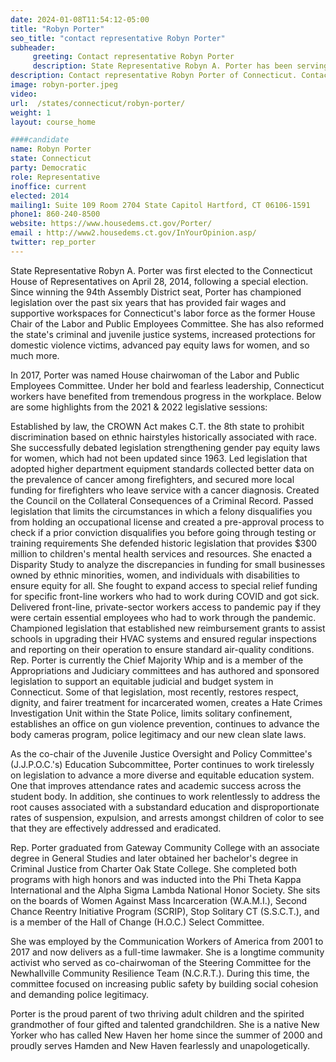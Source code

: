 ```yaml
---
date: 2024-01-08T11:54:12-05:00
title: "Robyn Porter"
seo_title: "contact representative Robyn Porter"
subheader:
     greeting: Contact representative Robyn Porter
     description: State Representative Robyn A. Porter has been serving as a representative for District 93 in the Connecticut House of Representatives on April 28, 2014, following a special election.
description: Contact representative Robyn Porter of Connecticut. Contact information for Robyn Porter includes email address, phone number, and mailing address.
image: robyn-porter.jpeg
video:
url:  /states/connecticut/robyn-porter/
weight: 1
layout: course_home

####candidate
name: Robyn Porter
state: Connecticut
party: Democratic
role: Representative
inoffice: current
elected: 2014
mailing1: Suite 109 Room 2704 State Capitol Hartford, CT 06106-1591
phone1: 860-240-8500
website: https://www.housedems.ct.gov/Porter/
email : http://www2.housedems.ct.gov/InYourOpinion.asp/
twitter: rep_porter
---
```


State Representative Robyn A. Porter was first elected to the Connecticut House of Representatives on April 28, 2014, following a special election. Since winning the 94th Assembly District seat, Porter has championed legislation over the past six years that has provided fair wages and supportive workspaces for Connecticut's labor force as the former House Chair of the Labor and Public Employees Committee. She has also reformed the state's criminal and juvenile justice systems, increased protections for domestic violence victims, advanced pay equity laws for women, and so much more.

In 2017, Porter was named House chairwoman of the Labor and Public Employees Committee. Under her bold and fearless leadership, Connecticut workers have benefited from tremendous progress in the workplace. Below are some highlights from the 2021 & 2022 legislative sessions:

Established by law, the CROWN Act makes C.T. the 8th state to prohibit discrimination based on ethnic hairstyles historically associated with race.
She successfully debated legislation strengthening gender pay equity laws for women, which had not been updated since 1963.
Led legislation that adopted higher department equipment standards collected better data on the prevalence of cancer among firefighters, and secured more local funding for firefighters who leave service with a cancer diagnosis.
Created the Council on the Collateral Consequences of a Criminal Record.
Passed legislation that limits the circumstances in which a felony disqualifies you from holding an occupational license and created a pre-approval process to check if a prior conviction disqualifies you before going through testing or training requirements
She defended historic legislation that provides $300 million to children's mental health services and resources.
She enacted a Disparity Study to analyze the discrepancies in funding for small businesses owned by ethnic minorities, women, and individuals with disabilities to ensure equity for all.
She fought to expand access to special relief funding for specific front-line workers who had to work during COVID and got sick.
Delivered front-line, private-sector workers access to pandemic pay if they were certain essential employees who had to work through the pandemic.
Championed legislation that established new reimbursement grants to assist schools in upgrading their HVAC systems and ensured regular inspections and reporting on their operation to ensure standard air-quality conditions.
Rep. Porter is currently the Chief Majority Whip and is a member of the Appropriations and Judiciary committees and has authored and sponsored legislation to support an equitable judicial and budget system in Connecticut. Some of that legislation, most recently, restores respect, dignity, and fairer treatment for incarcerated women, creates a Hate Crimes Investigation Unit within the State Police, limits solitary confinement, establishes an office on gun violence prevention, continues to advance the body cameras program, police legitimacy and our new clean slate laws.

As the co-chair of the Juvenile Justice Oversight and Policy Committee's (J.J.P.O.C.'s) Education Subcommittee, Porter continues to work tirelessly on legislation to advance a more diverse and equitable education system. One that improves attendance rates and academic success across the student body. In addition, she continues to work relentlessly to address the root causes associated with a substandard education and disproportionate rates of suspension, expulsion, and arrests amongst children of color to see that they are effectively addressed and eradicated.

Rep. Porter graduated from Gateway Community College with an associate degree in General Studies and later obtained her bachelor's degree in Criminal Justice from Charter Oak State College. She completed both programs with high honors and was inducted into the Phi Theta Kappa International and the Alpha Sigma Lambda National Honor Society. She sits on the boards of Women Against Mass Incarceration (W.A.M.I.), Second Chance Reentry Initiative Program (SCRIP), Stop Solitary CT (S.S.C.T.), and is a member of the Hall of Change (H.O.C.) Select Committee.

She was employed by the Communication Workers of America from 2001 to 2017 and now delivers as a full-time lawmaker. She is a longtime community activist who served as co-chairwoman of the Steering Committee for the Newhallville Community Resilience Team (N.C.R.T.). During this time, the committee focused on increasing public safety by building social cohesion and demanding police legitimacy.

Porter is the proud parent of two thriving adult children and the spirited grandmother of four gifted and talented grandchildren. She is a native New Yorker who has called New Haven her home since the summer of 2000 and proudly serves Hamden and New Haven fearlessly and unapologetically.
